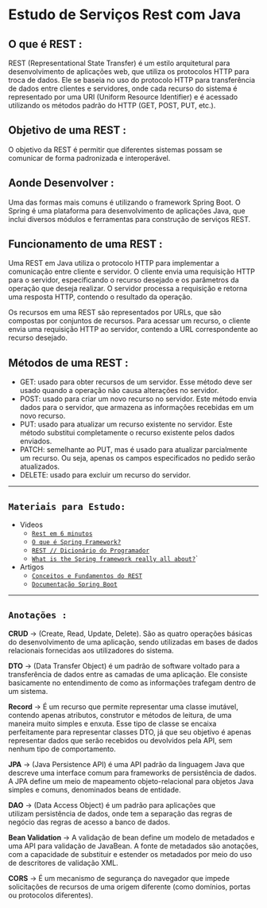 # Estudo de Serviços Rest com Java

## O que é REST :

REST (Representational State Transfer) é um estilo arquitetural para desenvolvimento de aplicações web, que utiliza os protocolos HTTP para troca de dados. Ele se baseia no uso do protocolo HTTP para transferência de dados entre clientes e servidores, onde cada recurso do sistema é representado por uma URI (Uniform Resource Identifier) e é acessado utilizando os métodos padrão do HTTP (GET, POST, PUT, etc.).

## Objetivo de uma REST :

O objetivo da REST é permitir que diferentes sistemas possam se comunicar de forma padronizada e interoperável.

## Aonde Desenvolver :

Uma das formas mais comuns é utilizando o framework Spring Boot. O Spring é uma plataforma para desenvolvimento de aplicações Java, que inclui diversos módulos e ferramentas para construção de serviços REST.

## Funcionamento de uma REST :

Uma REST em Java utiliza o protocolo HTTP para implementar a comunicação entre cliente e servidor. O cliente envia uma requisição HTTP para o servidor, especificando o recurso desejado e os parâmetros da operação que deseja realizar. O servidor processa a requisição e retorna uma resposta HTTP, contendo o resultado da operação.

Os recursos em uma REST são representados por URLs, que são compostas por conjuntos de recursos. Para acessar um recurso, o cliente envia uma requisição HTTP ao servidor, contendo a URL correspondente ao recurso desejado.

## Métodos de uma REST :

- GET: usado para obter recursos de um servidor. Esse método deve ser usado quando a operação não causa alterações no servidor.
- POST: usado para criar um novo recurso no servidor. Este método envia dados para o servidor, que armazena as informações recebidas em um novo recurso.
- PUT: usado para atualizar um recurso existente no servidor. Este método substitui completamente o recurso existente pelos dados enviados.
- PATCH: semelhante ao PUT, mas é usado para atualizar parcialmente um recurso. Ou seja, apenas os campos especificados no pedido serão atualizados.
- DELETE: usado para excluir um recurso do servidor.

---

## `Materiais para Estudo:`

- Videos
    - [`Rest em 6 minutos`](https://www.youtube.com/watch?v=cRHF4trs318&ab_channel=CanalTI)
    - [`O que é Spring Framework?`](https://www.youtube.com/watch?v=5XPojnx9bb8&ab_channel=Alura)
    - [`REST // Dicionário do Programador`](https://www.youtube.com/watch?v=S7MduKwvVGk&ab_channel=CódigoFonteTV)
    - [`What is the Spring framework really all about?`](https://www.youtube.com/watch?v=gq4S-ovWVlM&ab_channel=JavaBrains)`
- Artigos
    -  [`Conceitos e Fundamentos do REST`](https://www.alura.com.br/artigos/rest-conceito-e-fundamentos?gclid=CjwKCAjwjMiiBhA4EiwAZe6jQxMGa9ZG-Np58LXSdGmw6nbMyG1nR6-8hyxyZ4BT3_ghytmcoARKQxoC_aQQAvD_BwE)
    -  [`Documentação Spring Boot`](https://spring.io/projects/spring-boot)
    
---

## `Anotações :`

    
   **CRUD** →  (Create, Read, Update, Delete). São as quatro operações básicas do desenvolvimento de uma aplicação, sendo utilizadas em bases de dados relacionais fornecidas aos utilizadores do sistema. 
    
   **DTO** → (Data Transfer Object) é um padrão de software voltado para a transferência de dados entre as camadas de uma aplicação. Ele consiste basicamente no entendimento de como as informações trafegam dentro de um sistema.
    
   **Record** → É um recurso que permite representar uma classe imutável, contendo apenas atributos, construtor e métodos de leitura, de uma maneira muito simples e enxuta. Esse tipo de classe se encaixa perfeitamente para representar classes DTO, já que seu objetivo é apenas representar dados que serão recebidos ou devolvidos pela API, sem nenhum tipo de comportamento.
    
   **JPA** → (Java Persistence API) é uma API padrão da linguagem Java que descreve uma interface comum para frameworks de persistência de dados. A JPA define um meio de mapeamento objeto-relacional para objetos Java simples e comuns, denominados beans de entidade.
    
   **DAO** → (Data Access Object) é um padrão para aplicações que utilizam persistência de dados, onde tem a separação das regras de negócio das regras de acesso a banco de dados.
    
   **Bean Validation** → A validação de bean define um modelo de metadados e uma API para validação de JavaBean. A fonte de metadados são anotações, com a capacidade de substituir e estender os metadados por meio do uso de descritores de validação XML.
   
   **CORS** → É um mecanismo de segurança do navegador que impede solicitações de recursos de uma origem diferente (como domínios, portas ou protocolos diferentes).
